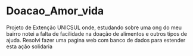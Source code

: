 # Doacao_Amor_vida
Projeto de Extenção UNICSUL onde, estudando sobre uma ong do meu bairro notei a falta de facilidade na doação de alimentos e outros tipos de ajuda. Resolvi fazer uma pagina web com banco de dados para estender esta ação solidaria
